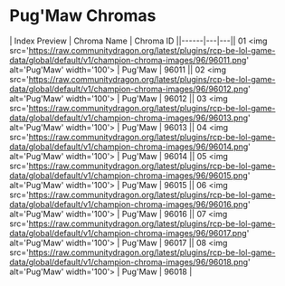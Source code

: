 # Pug'Maw Chromas

| Index  Preview | Chroma Name | Chroma ID ||------|---|---|| 01  <img src='https://raw.communitydragon.org/latest/plugins/rcp-be-lol-game-data/global/default/v1/champion-chroma-images/96/96011.png' alt='Pug'Maw' width='100'> | Pug'Maw | 96011 || 02  <img src='https://raw.communitydragon.org/latest/plugins/rcp-be-lol-game-data/global/default/v1/champion-chroma-images/96/96012.png' alt='Pug'Maw' width='100'> | Pug'Maw | 96012 || 03  <img src='https://raw.communitydragon.org/latest/plugins/rcp-be-lol-game-data/global/default/v1/champion-chroma-images/96/96013.png' alt='Pug'Maw' width='100'> | Pug'Maw | 96013 || 04  <img src='https://raw.communitydragon.org/latest/plugins/rcp-be-lol-game-data/global/default/v1/champion-chroma-images/96/96014.png' alt='Pug'Maw' width='100'> | Pug'Maw | 96014 || 05  <img src='https://raw.communitydragon.org/latest/plugins/rcp-be-lol-game-data/global/default/v1/champion-chroma-images/96/96015.png' alt='Pug'Maw' width='100'> | Pug'Maw | 96015 || 06  <img src='https://raw.communitydragon.org/latest/plugins/rcp-be-lol-game-data/global/default/v1/champion-chroma-images/96/96016.png' alt='Pug'Maw' width='100'> | Pug'Maw | 96016 || 07  <img src='https://raw.communitydragon.org/latest/plugins/rcp-be-lol-game-data/global/default/v1/champion-chroma-images/96/96017.png' alt='Pug'Maw' width='100'> | Pug'Maw | 96017 || 08  <img src='https://raw.communitydragon.org/latest/plugins/rcp-be-lol-game-data/global/default/v1/champion-chroma-images/96/96018.png' alt='Pug'Maw' width='100'> | Pug'Maw | 96018 |